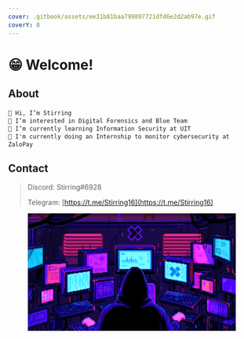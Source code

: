 ```yaml
---
cover: .gitbook/assets/ee31b81baa799897721dfd6e2d2ab97e.gif
coverY: 0
---
```


# 😁 Welcome!

## About

```
👋 Hi, I’m Stirring
👀 I’m interested in Digital Forensics and Blue Team
🌱 I’m currently learning Information Security at UIT
🌱 I'm currently doing an Internship to monitor cybersecurity at ZaloPay  
```

## Contact

> Discord: Stirring#6928
>
> Telegram: [https://t.me/Stirring16](https://t.me/Stirring16)

<figure><img src=".gitbook/assets/f1eda4768df8d8135c779772f2833e88 (1).gif" alt=""><figcaption></figcaption></figure>

